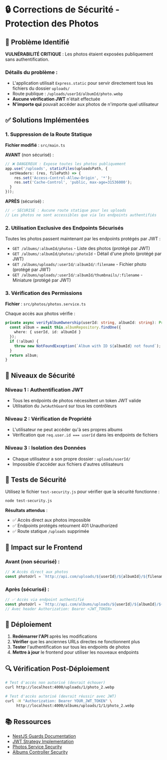 # 🔒 Corrections de Sécurité - Protection des Photos

## 🚨 Problème Identifié

**VULNÉRABILITÉ CRITIQUE** : Les photos étaient exposées publiquement sans authentification.

### Détails du problème :
- L'application utilisait `Express.static` pour servir directement tous les fichiers du dossier `uploads/`
- Route publique : `/uploads/userId/albumId/photo.webp`
- **Aucune vérification JWT** n'était effectuée
- **N'importe qui** pouvait accéder aux photos de n'importe quel utilisateur

## ✅ Solutions Implémentées

### 1. Suppression de la Route Statique
**Fichier modifié** : `src/main.ts`

**AVANT** (non sécurisé) :
```typescript
// ❌ DANGEREUX : Expose toutes les photos publiquement
app.use('/uploads', staticFiles(uploadsPath, {
  setHeaders: (res, filePath) => {
    res.set('Access-Control-Allow-Origin', '*');
    res.set('Cache-Control', 'public, max-age=31536000');
  }
}));
```

**APRÈS** (sécurisé) :
```typescript
// ✅ SÉCURISÉ : Aucune route statique pour les uploads
// Les photos ne sont accessibles que via les endpoints authentifiés
```

### 2. Utilisation Exclusive des Endpoints Sécurisés
Toutes les photos passent maintenant par les endpoints protégés par JWT :

- `GET /albums/:albumId/photos` - Liste des photos (protégé par JWT)
- `GET /albums/:albumId/photos/:photoId` - Détail d'une photo (protégé par JWT)
- `GET /albums/uploads/:userId/:albumId/:filename` - Fichier photo (protégé par JWT)
- `GET /albums/uploads/:userId/:albumId/thumbnails/:filename` - Miniature (protégé par JWT)

### 3. Vérification des Permissions
**Fichier** : `src/photos/photos.service.ts`

Chaque accès aux photos vérifie :
```typescript
private async verifyAlbumOwnership(userId: string, albumId: string): Promise<Album> {
  const album = await this.albumRepository.findOne({ 
    where: { userId, id: albumId } 
  });
  if (!album) {
    throw new NotFoundException(`Album with ID ${albumId} not found`);
  }
  return album;
}
```

## 🔐 Niveaux de Sécurité

### Niveau 1 : Authentification JWT
- Tous les endpoints de photos nécessitent un token JWT valide
- Utilisation du `JwtAuthGuard` sur tous les contrôleurs

### Niveau 2 : Vérification de Propriété
- L'utilisateur ne peut accéder qu'à ses propres albums
- Vérification que `req.user.id === userId` dans les endpoints de fichiers

### Niveau 3 : Isolation des Données
- Chaque utilisateur a son propre dossier : `uploads/userId/`
- Impossible d'accéder aux fichiers d'autres utilisateurs

## 🧪 Tests de Sécurité

Utilisez le fichier `test-security.js` pour vérifier que la sécurité fonctionne :

```bash
node test-security.js
```

**Résultats attendus** :
- ✅ Accès direct aux photos impossible
- ✅ Endpoints protégés retournent 401 Unauthorized
- ✅ Route statique `/uploads` supprimée

## 📱 Impact sur le Frontend

### Avant (non sécurisé) :
```typescript
// ❌ Accès direct aux photos
const photoUrl = `http://api.com/uploads/${userId}/${albumId}/${filename}`;
```

### Après (sécurisé) :
```typescript
// ✅ Accès via endpoint authentifié
const photoUrl = `http://api.com/albums/uploads/${userId}/${albumId}/${filename}`;
// Avec header Authorization: Bearer <JWT_TOKEN>
```

## 🚀 Déploiement

1. **Redémarrer l'API** après les modifications
2. **Vérifier** que les anciennes URLs directes ne fonctionnent plus
3. **Tester** l'authentification sur tous les endpoints de photos
4. **Mettre à jour** le frontend pour utiliser les nouveaux endpoints

## 🔍 Vérification Post-Déploiement

```bash
# Test d'accès non autorisé (devrait échouer)
curl http://localhost:4000/uploads/1/photo_2.webp

# Test d'accès autorisé (devrait réussir avec JWT)
curl -H "Authorization: Bearer YOUR_JWT_TOKEN" \
     http://localhost:4000/albums/uploads/1/1/photo_2.webp
```

## 📚 Ressources

- [NestJS Guards Documentation](https://docs.nestjs.com/guards)
- [JWT Strategy Implementation](src/auth/strategies/jwt.strategy.ts)
- [Photos Service Security](src/photos/photos.service.ts)
- [Albums Controller Security](src/albums/albums.controller.ts)

